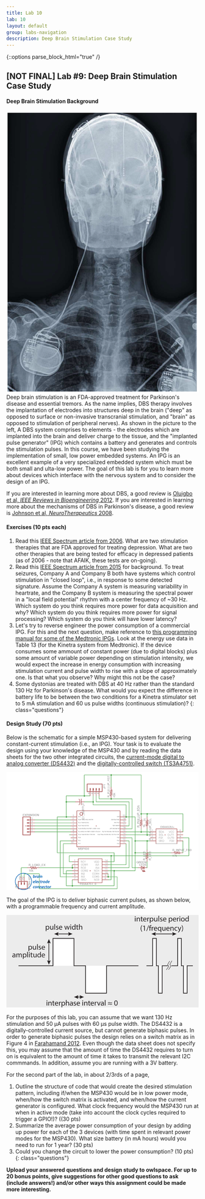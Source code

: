 ```yaml
---
title: Lab 10
lab: 10
layout: default
group: labs-navigation
description: Deep Brain Stimulation Case Study
---
```


{::options parse_block_html="true" /}

## [NOT FINAL] Lab #9: Deep Brain Stimulation Case Study

#### Deep Brain Stimulation Background
<div class="row">
<div class="col-md-3">
<a href="Oluigbo2012pdf" class="thumbnail">
<img src="DBSXray.png" alt="X-ray of DBS patient"></a>
</div>
<div class="col-md-9">
Deep brain stimulation is an FDA-approved treatment for Parkinson's disease and essential
tremors. As the name implies, DBS therapy involves the implantation of electrodes into
structures deep in the brain ("deep" as opposed to surface or non-invasive transcranial
stimulation, and "brain" as opposed to stimulation of peripheral nerves). As shown in the
picture to the left, A DBS system comprises to elements - the electrodes which are implanted
into the brain and deliver charge to the tissue, and the "implanted pulse generator" (IPG)
which contains a battery and generates and controls the stimulation pulses.  In this course, we
have been studying the implementation of small, low power embedded systems. An IPG is an
excellent example of a very specialized embedded system which must be both small and ulta-low
power. The goal of this lab is for you to learn more about devices which interface with the
nervous system and to consider the design of an IPG.

If you are interested in learning more about DBS, a good review is [Oluigbo et al, _IEEE
Reviews in Bioengineering_ 2012](Oluigbo2012.pdf). If you are interested in learning more about
the mechanisms of DBS in Parkinson's disease, a good review is [Johnson et al,
_NeuroTherapeutics_ 2008](Johnson2008.pdf).
</div>
</div>

#### Exercises (10 pts each)
  1. Read this <a href="Moore2006.pdf">IEEE Spectrum article from 2006</a>. What are two stimulation therapies
  that are FDA approved for treating depression. What are two other therapies that are being
  tested for efficacy in depressed patients (as of 2006 - note that AFAIK, these tests are
  on-going).
  2. Read this <a href="Denison2015.pdf">IEEE Spectrum article from 2015</a> for background. To
  treat seizures, Company A and Company B both have systems which control stimulation in "closed
  loop", i.e., in response to some detected signature. Assume the Company A system is measuring
  variability in heartrate, and the Company B system is measuring the spectral power in a "local
  field potential" rhythm with a center frequency of ~30 Hz. Which system do you think requires
  more power for data acquisition and why? Which system do you think requires more power for
  signal processing? Which system do you think will have lower latency?
  3. Let's try to reverse engineer the power consumption of a commercial IPG. For this and the next
  question, make reference to <a href="MedtronicIPGManual.pdf">this programming manual
  for some of the Medtronic IPGs</a>. Look at the energy use data in Table 13 (for the Kinetra
  system from Medtronic). If the device consumes some ammount of constant power (due to digital
  blocks) plus some amount of variable power depending on stimulation intensity, we would expect
  the increase in energy consumption with increasing stimulation current and pulse width to rise
  with a slope of approximately one. Is that what you observe? Why might this not be the case?
  4. Some dystonias are treated with DBS at 40 Hz rather than the standard 130 Hz for Parkinson's
  disease. What would you expect the difference in battery life to be between the two conditions
  for a Kinetra stimulator set to 5 mA stimulation and 60 us pulse widths (continuous
  stimulation)?
  {: class="questions"}

#### Design Study (70 pts)

Below is the schematic for a simple MSP430-based system for delivering constant-current
stimulation (i.e., an IPG). Your task is to evaluate the design using your knowledge of the
MSP430 and by reading the data sheets for the two other integrated circuits, the [current-mode
digital to analog converter (DS4432)](DS4432.pdf) and the [digitally-controlled switch
(TS3A4751)](TS3A4751.pdf).

![DBS Schematic](DBSSchematic.png)

The goal of the IPG is to deliver biphasic current pulses, as shown below, with a programmable
frequency and current amplitude. 

![Biphasic Pulses](BiphasicPulse.png)

For the purposes of this lab, you can
assume that we want 130 Hz stimulation and 50 μA pulses with 60 μs pulse width. The DS4432 is a
digitally-controlled current source, but cannot generate biphasic pulses. In order to generate
biphasic pulses the design relies on a switch matrix as in Figure 4 in [Farahamand
2012](Farahmand2012.pdf). Even though the data sheet does not specify this, you may assume that
the amount of time the DS4432 requires to turn on is equivalent to the amount of time it takes
to transmit the relevant I2C commmands. In addition, assume you are running with a 3V battery.

For the second part of the lab, in about 2/3rds of a page,

  1. Outline the structure of code that would create the desired stimulation pattern, including
    if/when the MSP430 would be in low power mode, when/how the switch matrix is activated, and
    when/how the current generator is configured. What clock frequency would the MSP430 run at
    when in active mode (take into account the clock cycles required to trigger a GPIO!)? ((30 pts)
  2. Summarize the average power consumption of your design by adding up power for each of the 3
    devices (with time spent in relevant power modes for the MSP430). What size battery (in mA
    hours) would you need to run for 1 year? (30 pts)
  3. Could you change the circuit to lower the power consumption? (10 pts)
  {: class="questions"}



**Upload your answered questions and design study to owlspace.  For up to 20 bonus points, give
suggestions for other good questions to ask (include answers!) and/or other ways this
assignment could be made more interesting.**


